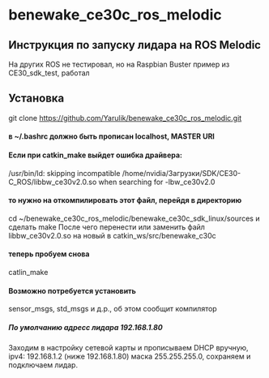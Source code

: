 # benewake_ce30c_ros_melodic
 
## Инструкция по запуску лидара на ROS Melodic
На других ROS не тестировал, но на Raspbian Buster пример из CE30_sdk_test, работал

## Установка
git clone https://github.com/Yarulik/benewake_ce30c_ros_melodic.git


#### в ~/.bashrc должно быть прописан localhost, MASTER URI

#### Если при catkin_make выйдет ошибка драйвера:
/usr/bin/ld: skipping incompatible /home/nvidia/Загрузки/SDK/CE30-C_ROS/libbw_ce30v2.0.so when searching for -lbw_ce30v2.0
#### то нужно на откомпилировать этот файл, перейдя в директорию 
cd ~/benewake_ce30c_ros_melodic/benewake_ce30c_sdk_linux/sources и сделать make 
После чего перенести или заменить файл libbw_ce30v2.0.so на новый в catkin_ws/src/benewake_c30c 

#### теперь пробуем снова 
catlin_make


#### Возможно потребуется установить 
sensor_msgs, std_msgs и д.р., об этом сообщит компилятор

##### По умолчанию адресс лидара 192.168.1.80
Заходим в настройку сетевой карты и прописываем DHCP вручную, ipv4: 192.168.1.2 (ниже 192.168.1.80) маска 255.255.255.0, сохраняем и подключаем лидар.


